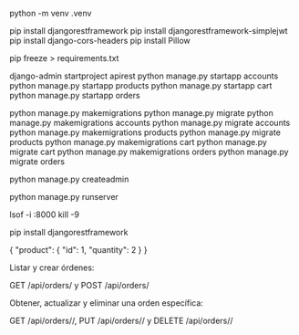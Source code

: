 python -m venv .venv

pip install djangorestframework
pip install djangorestframework-simplejwt
pip install django-cors-headers
pip install Pillow

pip freeze > requirements.txt


django-admin startproject apirest
python manage.py startapp accounts
python manage.py startapp products
python manage.py startapp cart
python manage.py startapp orders


python manage.py makemigrations
python manage.py migrate
python manage.py makemigrations accounts
python manage.py migrate accounts
python manage.py makemigrations products
python manage.py migrate products
python manage.py makemigrations cart
python manage.py migrate cart
python manage.py makemigrations orders
python manage.py migrate orders


python manage.py createadmin

python manage.py runserver

lsof -i :8000
kill -9

pip install djangorestframework


{
  "product": {
    "id": 1,
    "quantity": 2
  }
}


Listar y crear órdenes: 

GET /api/orders/ y 
POST /api/orders/

Obtener, actualizar y eliminar una orden específica: 

GET /api/orders/<id>/, 
PUT /api/orders/<id>/ y 
DELETE /api/orders/<id>/

